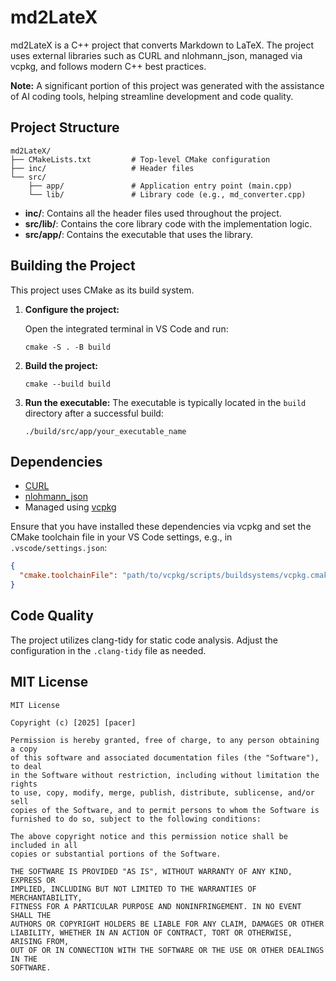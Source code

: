 # md2LateX

md2LateX is a C++ project that converts Markdown to LaTeX. The project uses external libraries such as CURL and nlohmann_json, managed via vcpkg, and follows modern C++ best practices.

**Note:** A significant portion of this project was generated with the assistance of AI coding tools, helping streamline development and code quality.

## Project Structure

```
md2LateX/
├── CMakeLists.txt         # Top-level CMake configuration
├── inc/                   # Header files
└── src/
    ├── app/               # Application entry point (main.cpp)
    └── lib/               # Library code (e.g., md_converter.cpp)
```

- **inc/**: Contains all the header files used throughout the project.
- **src/lib/**: Contains the core library code with the implementation logic.
- **src/app/**: Contains the executable that uses the library.

## Building the Project

This project uses CMake as its build system.

1. **Configure the project:**

   Open the integrated terminal in VS Code and run:

   ```shell
   cmake -S . -B build
   ```

2. **Build the project:**

   ```shell
   cmake --build build
   ```

3. **Run the executable:**
   The executable is typically located in the `build` directory after a successful build:
   ```shell
   ./build/src/app/your_executable_name
   ```

## Dependencies

- [CURL](https://curl.se/libcurl/)
- [nlohmann_json](https://github.com/nlohmann/json)
- Managed using [vcpkg](https://github.com/microsoft/vcpkg)

Ensure that you have installed these dependencies via vcpkg and set the CMake toolchain file in your VS Code settings, e.g., in `.vscode/settings.json`:

```json
{
  "cmake.toolchainFile": "path/to/vcpkg/scripts/buildsystems/vcpkg.cmake"
}
```

## Code Quality

The project utilizes clang-tidy for static code analysis. Adjust the configuration in the `.clang-tidy` file as needed.

## MIT License

```
MIT License

Copyright (c) [2025] [pacer]

Permission is hereby granted, free of charge, to any person obtaining a copy
of this software and associated documentation files (the "Software"), to deal
in the Software without restriction, including without limitation the rights
to use, copy, modify, merge, publish, distribute, sublicense, and/or sell
copies of the Software, and to permit persons to whom the Software is
furnished to do so, subject to the following conditions:

The above copyright notice and this permission notice shall be included in all
copies or substantial portions of the Software.

THE SOFTWARE IS PROVIDED "AS IS", WITHOUT WARRANTY OF ANY KIND, EXPRESS OR
IMPLIED, INCLUDING BUT NOT LIMITED TO THE WARRANTIES OF MERCHANTABILITY,
FITNESS FOR A PARTICULAR PURPOSE AND NONINFRINGEMENT. IN NO EVENT SHALL THE
AUTHORS OR COPYRIGHT HOLDERS BE LIABLE FOR ANY CLAIM, DAMAGES OR OTHER
LIABILITY, WHETHER IN AN ACTION OF CONTRACT, TORT OR OTHERWISE, ARISING FROM,
OUT OF OR IN CONNECTION WITH THE SOFTWARE OR THE USE OR OTHER DEALINGS IN THE
SOFTWARE.
```
